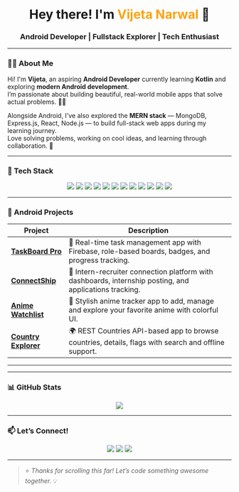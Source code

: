 <h1 align="center">Hey there! I'm <span style="color:#fca311;">Vijeta Narwal</span> 👋</h1>
<h3 align="center">Android Developer | Fullstack Explorer | Tech Enthusiast</h3>

---

### 👩‍💻 About Me

Hi! I'm **Vijeta**, an aspiring **Android Developer** currently learning **Kotlin** and exploring **modern Android development**.  
I’m passionate about building beautiful, real-world mobile apps that solve actual problems. 📱✨

Alongside Android, I’ve also explored the **MERN stack** — MongoDB, Express.js, React, Node.js — to build full-stack web apps during my learning journey.  
Love solving problems, working on cool ideas, and learning through collaboration. 🚀

---

### 🧰 Tech Stack

<p align="center">
  <img src="https://img.shields.io/badge/Kotlin-7F52FF?style=for-the-badge&logo=kotlin&logoColor=white"/>
  <img src="https://img.shields.io/badge/Android-3DDC84?style=for-the-badge&logo=android&logoColor=white"/>
  <img src="https://img.shields.io/badge/Java-ED8B00?style=for-the-badge&logo=java&logoColor=white"/>
  <img src="https://img.shields.io/badge/JavaScript-F7DF1E?style=for-the-badge&logo=javascript&logoColor=black"/>
  <img src="https://img.shields.io/badge/React-61DAFB?style=for-the-badge&logo=react&logoColor=black"/>
  <img src="https://img.shields.io/badge/Node.js-339933?style=for-the-badge&logo=nodedotjs&logoColor=white"/>
  <img src="https://img.shields.io/badge/Express.js-000000?style=for-the-badge&logo=express&logoColor=white"/>
  <img src="https://img.shields.io/badge/MongoDB-4EA94B?style=for-the-badge&logo=mongodb&logoColor=white"/>
  <img src="https://img.shields.io/badge/MySQL-00758F?style=for-the-badge&logo=mysql&logoColor=white"/>
  <img src="https://img.shields.io/badge/HTML-E34F26?style=for-the-badge&logo=html5&logoColor=white"/>
  <img src="https://img.shields.io/badge/CSS3-1572B6?style=for-the-badge&logo=css3&logoColor=white"/>
  <img src="https://img.shields.io/badge/GitHub-181717?style=for-the-badge&logo=github&logoColor=white"/>
</p>

---

### 📱 Android Projects

| Project | Description |
|--------|-------------|
| [**TaskBoard Pro**](https://github.com/vijetanarwal/TaskBoard-Firebase) | 🔧 Real-time task management app with Firebase, role-based boards, badges, and progress tracking. |
| [**ConnectShip**](https://github.com/vijetanarwal/Connectship) | 🤝 Intern-recruiter connection platform with dashboards, internship posting, and applications tracking. |
| [**Anime Watchlist**](https://github.com/vijetanarwal/Anime-Watchlist-App) | 🎥 Stylish anime tracker app to add, manage and explore your favorite anime with colorful UI. |
| [**Country Explorer**](https://github.com/vijetanarwal/Country-Explorer-App) | 🌍 REST Countries API-based app to browse countries, details, flags with search and offline support. |

---


---

### 📊 GitHub Stats

<p align="center">
  <img src="https://github-readme-stats.vercel.app/api/top-langs/?username=vijetanarwal&layout=compact&theme=tokyonight&hide_border=false"/>
</p>

---

### 📫 Let’s Connect!

<p align="center">
  <a href="mailto:vijetanarwal4044@gmail.com"><img src="https://img.shields.io/badge/Gmail-D14836?style=for-the-badge&logo=gmail&logoColor=white"/></a>
  <a href="https://www.linkedin.com/in/vijeta-narwal-725781326/"><img src="https://img.shields.io/badge/LinkedIn-0077B5?style=for-the-badge&logo=linkedin&logoColor=white"/></a>
  <a href="https://leetcode.com/u/vijeta_2110/"><img src="https://img.shields.io/badge/LeetCode-FFA116?style=for-the-badge&logo=leetcode&logoColor=black"/></a>
</p>

---

> ⭐ *Thanks for scrolling this far! Let’s code something awesome together.* 💡
